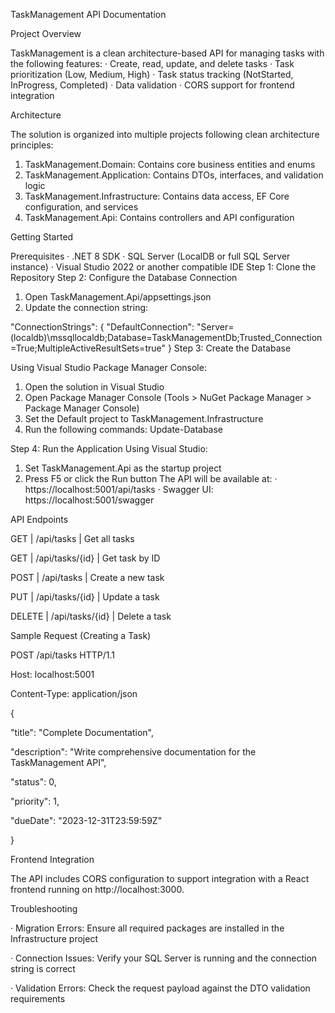 TaskManagement API Documentation

Project Overview

TaskManagement is a clean architecture-based API for managing tasks with the following features:
·	Create, read, update, and delete tasks
·	Task prioritization (Low, Medium, High)
·	Task status tracking (NotStarted, InProgress, Completed)
·	Data validation
·	CORS support for frontend integration

Architecture

The solution is organized into multiple projects following clean architecture principles:
1.	TaskManagement.Domain: Contains core business entities and enums
2.	TaskManagement.Application: Contains DTOs, interfaces, and validation logic
3.	TaskManagement.Infrastructure: Contains data access, EF Core configuration, and services
4.	TaskManagement.Api: Contains controllers and API configuration

Getting Started

Prerequisites
·	.NET 8 SDK
·	SQL Server (LocalDB or full SQL Server instance)
·	Visual Studio 2022 or another compatible IDE
Step 1: Clone the Repository
Step 2: Configure the Database Connection
1.	Open TaskManagement.Api/appsettings.json
2.	Update the connection string:

"ConnectionStrings": {
  "DefaultConnection": "Server=(localdb)\\mssqllocaldb;Database=TaskManagementDb;Trusted_Connection=True;MultipleActiveResultSets=true"
}
Step 3: Create the Database

Using Visual Studio Package Manager Console:
1.	Open the solution in Visual Studio
2.	Open Package Manager Console (Tools > NuGet Package Manager > Package Manager Console)
3.	Set the Default project to TaskManagement.Infrastructure
4.	Run the following commands:
Update-Database

Step 4: Run the Application
Using Visual Studio:
1.	Set TaskManagement.Api as the startup project
2.	Press F5 or click the Run button
The API will be available at:
·	https://localhost:5001/api/tasks 
·	Swagger UI: https://localhost:5001/swagger

API Endpoints

 GET    | /api/tasks | Get all tasks 
 
 GET    | /api/tasks/{id} | Get task by ID 
 
POST   | /api/tasks | Create a new task

PUT    | /api/tasks/{id} | Update a task

DELETE | /api/tasks/{id} | Delete a task 


Sample Request (Creating a Task)

POST /api/tasks HTTP/1.1

Host: localhost:5001

Content-Type: application/json


{

  "title": "Complete Documentation",
  
  "description": "Write comprehensive documentation for the TaskManagement API",
  
  "status": 0,
  
  "priority": 1,
  
  "dueDate": "2023-12-31T23:59:59Z"
  
}


Frontend Integration

The API includes CORS configuration to support integration with a React frontend running on http://localhost:3000.

Troubleshooting

·	Migration Errors: Ensure all required packages are installed in the Infrastructure project

·	Connection Issues: Verify your SQL Server is running and the connection string is correct

·	Validation Errors: Check the request payload against the DTO validation requirements


